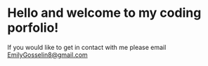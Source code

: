 # Hello and welcome to my coding porfolio!

If you would like to get in contact with me please email
[EmilyGosselin8@gmail.com](mailto:emilygosselin8@gmail.com)
